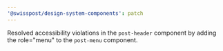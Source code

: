 ```yaml
---
'@swisspost/design-system-components': patch
---
```


Resolved accessibility violations in the `post-header` component by adding the role="menu" to the `post-menu` component.
